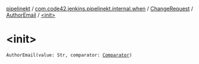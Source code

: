 [pipelinekt](../../../index.md) / [com.code42.jenkins.pipelinekt.internal.when](../../index.md) / [ChangeRequest](../index.md) / [AuthorEmail](index.md) / [&lt;init&gt;](./-init-.md)

# &lt;init&gt;

`AuthorEmail(value: Str, comparator: `[`Comparator`](../../../com.code42.jenkins.pipelinekt.core/-comparator/index.md)`)`